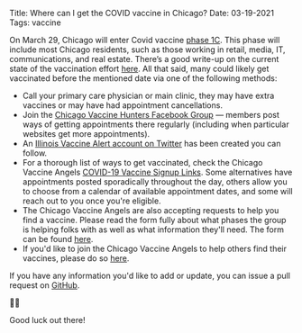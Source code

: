 Title: Where can I get the COVID vaccine in Chicago?
Date: 03-19-2021
Tags: vaccine

On March 29, Chicago will enter Covid vaccine [phase 1C](https://www.chicago.gov/city/en/sites/covid19-vaccine/home/vaccine-distribution-phases.html). This phase will include most Chicago residents, such as those working in retail, media, IT, communications, and real estate. There’s a good write-up on the current state of the vaccination effort [here](https://thetriibe.com/2021/03/most-chicagoans-will-be-eligible-for-vaccine-beginning-march-29-but-not-everyone-will-be-able-to-get-vaccinated-immediately/). All that said, many could likely get vaccinated before the mentioned date via one of the following methods:

- Call your primary care physician or main clinic, they may have extra vaccines or may have had appointment cancellations.
- Join the [Chicago Vaccine Hunters Facebook Group](https://www.facebook.com/groups/1864372350383607/) — members post ways of getting appointments there regularly (including when particular websites get more appointments).
- An [Illinois Vaccine Alert account on Twitter](https://twitter.com/ilvaccinealerts) has been created you can follow.
- For a thorough list of ways to get vaccinated, check the Chicago Vaccine Angels [COVID-19 Vaccine Signup Links](https://docs.google.com/spreadsheets/d/e/2PACX-1vQ9rQdqgSJFapWJCKHA6ERzTva0W82DiEHKzG5AWkCNCaXwgwZOIgoIcN4gsdjgQr8doMLPRTfrLV_L/pubhtml?fbclid=IwAR1kxS9OC6uyiUo7H_ZAa13dXpP8rJ9rcxMdIHMKYljtl9BtS_deg3J4yjU#). Some alternatives have appointments posted sporadically throughout the day, others allow you to choose from a calendar of available appointment dates, and some will reach out to you once you're eligible.
- The Chicago Vaccine Angels are also accepting requests to help you find a vaccine. Please read the form fully about what phases the group is helping folks with as well as what information they'll need. The form can be found [here](https://docs.google.com/forms/d/e/1FAIpQLSdreIEPhQBy8vXsW60jogNqmjy16SO9OzV39hT_v5NRaSTzYA/viewform).
- If you'd like to join the Chicago Vaccine Angels to help others find their vaccines, please do so [here](https://docs.google.com/forms/d/e/1FAIpQLSfr5NtHlumvGRIytWLA9dDmbe2IfpSkUDBPBu1jISiLmYfmYA/viewform).

If you have any information you'd like to add or update, you can issue a pull request on [GitHub](https://github.com/lorenanicole/chicago-covid-vaccine-311/).

🖖🏽

Good luck out there!
